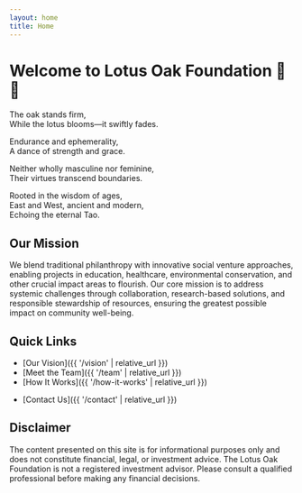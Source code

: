 ```yaml
---
layout: home
title: Home
---
```


# Welcome to Lotus Oak Foundation 🌸🌳

The oak stands firm,  
While the lotus blooms—it swiftly fades.

Endurance and ephemerality,  
A dance of strength and grace.

Neither wholly masculine nor feminine,  
Their virtues transcend boundaries.

Rooted in the wisdom of ages,  
East and West, ancient and modern,  
Echoing the eternal Tao.

## Our Mission

We blend traditional philanthropy with innovative social venture approaches, enabling projects in education, healthcare, environmental conservation, and other crucial impact areas to flourish. Our core mission is to address systemic challenges through collaboration, research-based solutions, and responsible stewardship of resources, ensuring the greatest possible impact on community well-being.

## Quick Links

- [Our Vision]({{ '/vision' | relative_url }})
- [Meet the Team]({{ '/team' | relative_url }})
- [How It Works]({{ '/how-it-works' | relative_url }})
<!-- - [Investment Options]({{ '/investment-options' | relative_url }}) -->
- [Contact Us]({{ '/contact' | relative_url }})

## Disclaimer

The content presented on this site is for informational purposes only and does not constitute financial, legal, or investment advice. The Lotus Oak Foundation is not a registered investment advisor. Please consult a qualified professional before making any financial decisions.